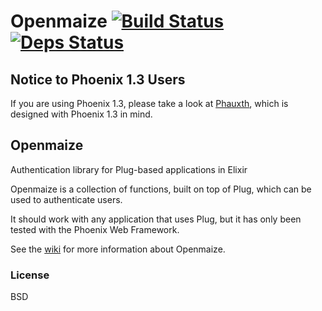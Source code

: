 # Openmaize [![Build Status](https://travis-ci.org/riverrun/openmaize.svg?branch=master)](https://travis-ci.org/riverrun/openmaize) [![Deps Status](https://beta.hexfaktor.org/badge/all/github/riverrun/openmaize.svg)](https://beta.hexfaktor.org/github/riverrun/openmaize)

## Notice to Phoenix 1.3 Users

If you are using Phoenix 1.3, please take a look at [Phauxth](https://github.com/riverrun/phauxth),
which is designed with Phoenix 1.3 in mind.

## Openmaize

Authentication library for Plug-based applications in Elixir

Openmaize is a collection of functions, built on top of Plug, which
can be used to authenticate users.

It should work with any application that uses Plug, but it has only been
tested with the Phoenix Web Framework.

See the [wiki](https://github.com/riverrun/openmaize/wiki) for more
information about Openmaize.

### License

BSD
